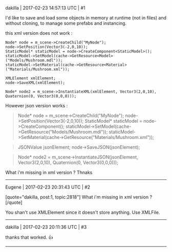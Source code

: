 dakilla | 2017-02-23 14:57:13 UTC | #1

I'd like to save and load some objects in memory at runtime (not in files) and without cloning, to manage some prefabs and instancing.

this xml version does not work : 

    Node* node = m_scene->CreateChild("MyNode");
    node->SetPosition(Vector3(-2,0,10));
    StaticModel* staticModel = node->CreateComponent<StaticModel>();
    staticModel->SetModel(cache->GetResource<Model>("Models/Mushroom.mdl"));
    staticModel->SetMaterial(cache->GetResource<Material>("Materials/Mushroom.xml"));

    XMLElement xmlElement;
    node->SaveXML(xmlElement);

    Node* node2 = m_scene->InstantiateXML(xmlElement, Vector3(2,0,10), Quaternion(0, Vector3(0,0,0)));


However json version works :

> Node* node = m_scene->CreateChild("MyNode");
> node->SetPosition(Vector3(-2,0,10));
> StaticModel* staticModel = node->CreateComponent<StaticModel>();
> staticModel->SetModel(cache->GetResource<Model>("Models/Mushroom.mdl"));
> staticModel->SetMaterial(cache->GetResource<Material>("Materials/Mushroom.xml"));

> JSONValue jsonElement;
> node->SaveJSON(jsonElement);

> Node* node2 = m_scene->InstantiateJSON(jsonElement, Vector3(2,0,10), Quaternion(0, Vector3(0,0,0)));


What i'm missing in xml version ?
Thnaks

-------------------------

Eugene | 2017-02-23 20:31:43 UTC | #2

[quote="dakilla, post:1, topic:2818"]
What i'm missing in xml version ?
[/quote]

You shan't use XMLElement since it doesn't store anything. Use XMLFile.

-------------------------

dakilla | 2017-02-23 20:11:36 UTC | #3

thanks that worked. :thumbsup:

-------------------------

